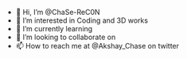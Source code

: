 - 👋 Hi, I’m @ChaSe-ReC0N
- 👀 I’m interested in Coding and 3D works
- 🌱 I’m currently learning 
- 💞️ I’m looking to collaborate on
- 📫 How to reach me at @Akshay_Chase on twitter

<!---
ChaSe-ReC0N/ChaSe-ReC0N is a ✨ special ✨ repository because its `README.md` (this file) appears on your GitHub profile.
You can click the Preview link to take a look at your changes.
--->
